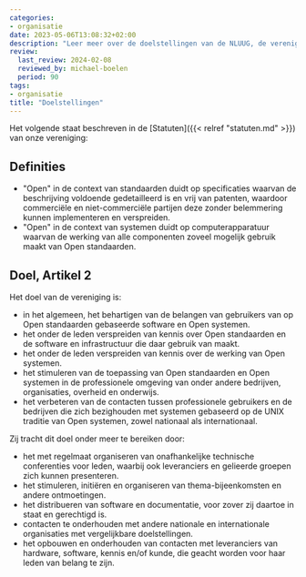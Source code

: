 ```yaml
---
categories:
- organisatie
date: 2023-05-06T13:08:32+02:00
description: "Leer meer over de doelstellingen van de NLUUG, de vereniging voor open standaarden en open systemen."
review:
  last_review: 2024-02-08
  reviewed_by: michael-boelen
  period: 90
tags:
- organisatie
title: "Doelstellingen"
---
```


Het volgende staat beschreven in de [Statuten]({{< relref "statuten.md" >}}) van onze vereniging:

## Definities

* "Open" in de context van standaarden duidt op specificaties waarvan de beschrijving voldoende gedetailleerd is en vrij van patenten, waardoor commerciële en niet-commerciële partijen deze zonder belemmering kunnen implementeren en verspreiden.
* "Open" in de context van systemen duidt op computerapparatuur waarvan de werking van alle componenten zoveel mogelijk gebruik maakt van Open standaarden.

## Doel, Artikel 2

Het doel van de vereniging is:

* in het algemeen, het behartigen van de belangen van gebruikers van op Open standaarden gebaseerde software en Open systemen.
* het onder de leden verspreiden van kennis over Open standaarden en de software en infrastructuur die daar gebruik van maakt.
* het onder de leden verspreiden van kennis over de werking van Open systemen.
* het stimuleren van de toepassing van Open standaarden en Open systemen in de professionele omgeving van onder andere bedrijven, organisaties, overheid en onderwijs.
* het verbeteren van de contacten tussen professionele gebruikers en de bedrijven die zich bezighouden met systemen gebaseerd op de UNIX traditie van Open systemen, zowel nationaal als internationaal.

Zij tracht dit doel onder meer te bereiken door:

* het met regelmaat organiseren van onafhankelijke technische conferenties voor leden, waarbij ook leveranciers en gelieerde groepen zich kunnen presenteren.
* het stimuleren, initiëren en organiseren van thema-bijeenkomsten en andere ontmoetingen.
* het distribueren van software en documentatie, voor zover zij daartoe in staat en gerechtigd is.
* contacten te onderhouden met andere nationale en internationale organisaties met vergelijkbare doelstellingen.
* het opbouwen en onderhouden van contacten met leveranciers van hardware, software, kennis en/of kunde, die geacht worden voor haar leden van belang te zijn.
